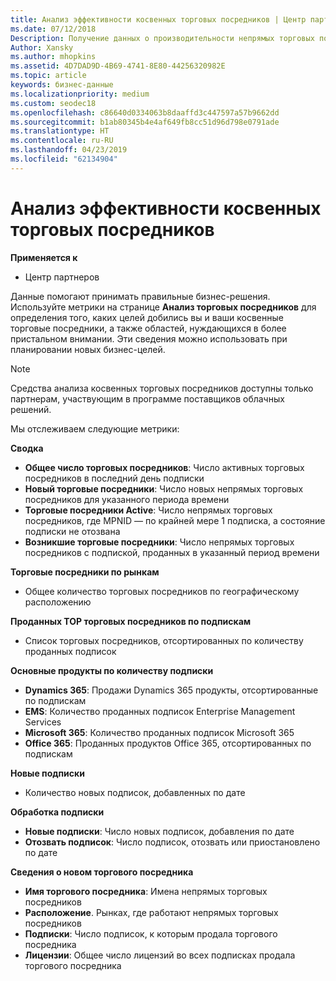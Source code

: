 ```yaml
---
title: Анализ эффективности косвенных торговых посредников | Центр партнеров
ms.date: 07/12/2018
Description: Получение данных о производительности непрямых торговых посредников для идентификации успешных выполнений, а также области, которые может потребоваться больше внимания.
Author: Xansky
ms.author: mhopkins
ms.assetid: 4D7DAD9D-4B69-4741-8E80-44256320982E
ms.topic: article
keywords: бизнес-данные
ms.localizationpriority: medium
ms.custom: seodec18
ms.openlocfilehash: c86640d0334063b8daaffd3c447597a57b9662dd
ms.sourcegitcommit: b1ab80345b4e4af649fb8cc51d96d798e0791ade
ms.translationtype: HT
ms.contentlocale: ru-RU
ms.lasthandoff: 04/23/2019
ms.locfileid: "62134904"
---
```

# <a name="analyze-indirect-resellers-performance"></a>Анализ эффективности косвенных торговых посредников 

**Применяется к**
- Центр партнеров

Данные помогают принимать правильные бизнес-решения. Используйте метрики на странице **Анализ торговых посредников** для определения того, каких целей добились вы и ваши косвенные торговые посредники, а также областей, нуждающихся в более пристальном внимании. Эти сведения можно использовать при планировании новых бизнес-целей.

> [!NOTE]
> Средства анализа косвенных торговых посредников доступны только партнерам, участвующим в программе поставщиков облачных решений.

Мы отслеживаем следующие метрики:

**Сводка**  
 - **Общее число торговых посредников**: Число активных торговых посредников в последний день подписки  
 - **Новый торговые посредники**: Число новых непрямых торговых посредников для указанного периода времени  
 - **Торговые посредники Active**: Число непрямых торговых посредников, где MPNID — по крайней мере 1 подписка, а состояние подписки не отозвана  
 - **Возникшие торговые посредники**: Число непрямых торговых посредников с подпиской, проданных в указанный период времени  

**Торговые посредники по рынкам**  
 - Общее количество торговых посредников по географическому расположению  

**Проданных TOP торговых посредников по подпискам**
 - Список торговых посредников, отсортированных по количеству проданных подписок  

**Основные продукты по количеству подписки**  
 - **Dynamics 365**: Продажи Dynamics 365 продукты, отсортированные по подпискам  
 - **EMS**: Количество проданных подписок Enterprise Management Services  
 - **Microsoft 365**: Количество проданных подписок Microsoft 365  
 - **Office 365**: Проданных продуктов Office 365, отсортированных по подпискам  

**Новые подписки**  
 - Количество новых подписок, добавленных по дате  

**Обработка подписки**  
 - **Новые подписки**: Число новых подписок, добавления по дате  
 - **Отозвать подписок**: Число подписок, отозвать или приостановлено по дате  

**Сведения о новом торгового посредника**  
 - **Имя торгового посредника**: Имена непрямых торговых посредников  
 - **Расположение**. Рынках, где работают непрямых торговых посредников  
 - **Подписки**: Число подписок, к которым продала торгового посредника  
 - **Лицензии**: Общее число лицензий во всех подписках продала торгового посредника  
  
  